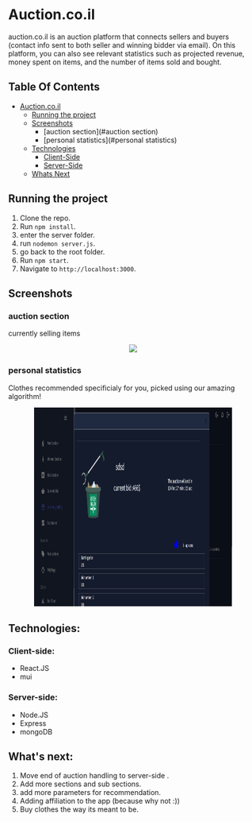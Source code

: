 # Auction.co.il 

auction.co.il is an auction platform that connects sellers and buyers
(contact info sent to both seller and winning bidder via email).
On this platform, you can also see relevant statistics such as projected revenue,
money spent on items, and the number of items sold and bought.

## Table Of Contents
- [Auction.co.il](#Auction.co.il)
  * [Running the project](#running-the-project)
  * [Screenshots](#screenshots)
    + [auction section](#auction section)
    + [personal statistics](#personal statistics)
  * [Technologies](#technologies)
    + [Client-Side](#client-side)
    + [Server-Side](#server-side)
  * [Whats Next](#whats-next)
 
  
## Running the project

1. Clone the repo.
2. Run `npm install`.
3. enter the server folder.
4. run `nodemon server.js`.
5. go back to the root folder.
6. Run `npm start`.
7. Navigate to `http://localhost:3000`.

## Screenshots

### auction section
currently selling items

<p align="center"><img src="./selling" width="300" /></p>

### personal statistics
Clothes recommended specificialy for you,
picked using our amazing algorithm!

<p align="center"><img src="./selling.PNG" height="400" width="400" /></p>

## Technologies:

### Client-side:
* React.JS
* mui



### Server-side:
* Node.JS
* Express
* mongoDB

## What's next:
1. Move end of auction handling to server-side .
2. Add more sections and sub sections.
3. add more parameters for recommendation. 
3. Adding affiliation to the app (because why not :))
4. Buy clothes the way its meant to be. 





